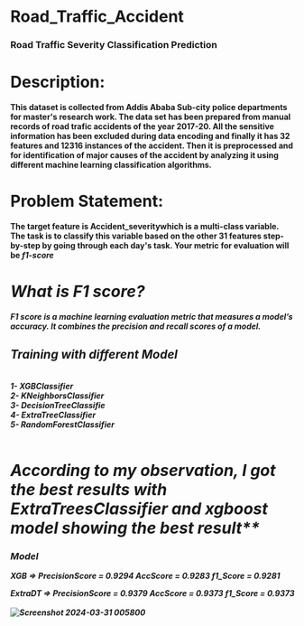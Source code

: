 # Road_Traffic_Accident<br>
### Road Traffic Severity Classification Prediction 
# <strong>Description: <br>
This dataset is collected from Addis Ababa Sub-city police departments for 
master's research work. The data set has been prepared from manual records of 
road trafic accidents of the year 2017-20. All the sensitive information has been 
excluded during data encoding and finally it has 32 features and 12316 instances 
of the accident. Then it is preprocessed and for identification of major causes of 
the accident by analyzing it using different machine learning classification 
algorithms. 
# Problem Statement: 
The target feature is Accident_severitywhich is a multi-class variable. The 
task is to classify this variable based on the other 31 features step-by-step by 
going through each day's task. Your metric for evaluation will be <i><strong>f1-score
<br>
# What is F1 score?<br>
F1 score is a machine learning evaluation metric that measures a model’s accuracy. It combines the precision and recall scores of a model.
<br>
## Training with different Model
<br>
1- XGBClassifier<br>
2- KNeighborsClassifier<br>
3- DecisionTreeClassifie<br>
4- ExtraTreeClassifier<br>
5- RandomForestClassifier<br>

<br>

# According to my observation, I got the best results with ExtraTreesClassifier and xgboost model showing the best result**<br>
### Model       

<strong>XGB =>    PrecisionScore = 0.9294  AccScore = 0.9283  f1_Score = 0.9281

ExtraDT  =>   PrecisionScore = 0.9379  AccScore = 0.9373  f1_Score = 0.9373
<br>
<br>
![Screenshot 2024-03-31 005800](https://github.com/waqasali143/Road_Traffic_Accident/assets/82609521/e5c63bfe-52ae-43b8-adcf-abd88da13e92)
